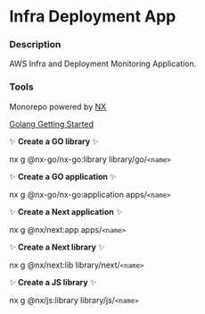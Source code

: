 # Infra Deployment App

### Description
AWS Infra and Deployment Monitoring Application.

### Tools
Monorepo powered by [NX](https://nx.dev/)

[Golang Getting Started](https://github.com/nx-go/nx-go)


✨ **Create a GO library** ✨

nx g @nx-go/nx-go:library library/go/`<name>`


✨ **Create a GO application** ✨

nx g @nx-go/nx-go:application apps/`<name>`

✨ **Create a Next application** ✨

nx g @nx/next:app apps/`<name>`

✨ **Create a Next library** ✨

nx g @nx/next:lib library/next/`<name>`


✨ **Create a JS library** ✨

nx g @nx/js:library library/js/`<name>`